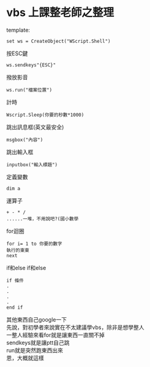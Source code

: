 # vbs 上課整老師之整理
template:
``` vbs
set ws = CreateObject("WScript.Shell")
``` 
按ESC鍵
``` vbs
ws.sendkeys"{ESC}"
``` 
撥放影音
``` vbs
ws.run("檔案位置")
``` 
計時
``` vbs
Wscript.Sleep(你要的秒數*1000)
``` 
跳出訊息框(英文最安全)
``` vbs
msgbox("內容")
``` 
跳出輸入框
``` vbs
inputbox("輸入標題")
``` 
定義變數
``` vbs
dim a
``` 
運算子
``` vbs
+ - * /
......一堆，不用說吧?(國小數學
``` 
for迴圈
``` vbs
for i= 1 to 你要的數字
執行的東東
next
``` 
if和else if和else
``` vbs
if 條件
.
.
.
.
end if
``` 
其他東西自己google一下  
先說，對初學者來說實在不太建議學vbs，除非是想學整人  
一整人經驗來看for就是讓東西一直關不掉  
sendkeys就是讓ptt自己跳  
run就是突然跑東西出來  
恩，大概就這樣
